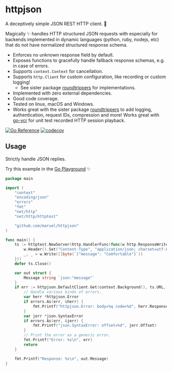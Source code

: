 # httpjson

A deceptively simple JSON REST HTTP client. 🧐

Magically ✨ handles HTTP structured JSON requests with especially for backends
implemented in dynamic languages (python, ruby, nodejs, etc) that do not have
normalized structured response schema.

- Enforces no unknown response field by default.
- Exposes functions to gracefully handle fallback response schemas, e.g. in case of errors.
- Supports `context.Context` for cancellation.
- Supports `http.Client` for custom configuration, like recording or custom logging!
  - See sister package
    [roundtrippers](https://pkg.go.dev/github.com/maruel/roundtrippers) for
    implementations.
- Implemented with zero external dependencies.
- Good code coverage.
- Tested on linux, macOS and Windows.
- Works great with the sister package
  [roundtrippers](https://pkg.go.dev/github.com/maruel/roundtrippers/) to add
  logging, authentication, request IDs, compression and more! Works great with
  [go-vcr](https://pkg.go.dev/gopkg.in/dnaeon/go-vcr.v4@v4.0.2/pkg/recorder)
  for unit test recorded HTTP session playback.

[![Go Reference](https://pkg.go.dev/badge/github.com/maruel/httpjson/.svg)](https://pkg.go.dev/github.com/maruel/httpjson/)
[![codecov](https://codecov.io/gh/maruel/httpjson/graph/badge.svg?token=EK9DS17M02)](https://codecov.io/gh/maruel/httpjson)

## Usage

Strictly handle JSON replies.

Try this example in the [Go Playground](https://go.dev/play/p/TZ_vLdkcy0R) ✨

```go
package main

import (
	"context"
	"encoding/json"
	"errors"
	"fmt"
	"net/http"
	"net/http/httptest"

	"github.com/maruel/httpjson"
)

func main() {
	ts := httptest.NewServer(http.HandlerFunc(func(w http.ResponseWriter, r *http.Request) {
		w.Header().Set("Content-Type", "application/json; charset=utf-8")
		_, _ = w.Write([]byte(`{"message": "Comfortable"}`))
	}))
	defer ts.Close()

	var out struct {
		Message string `json:"message"`
	}
	if err := httpjson.DefaultClient.Get(context.Background(), ts.URL, nil, &out); err != nil {
		// Handle various kinds of errors.
		var herr *httpjson.Error
		if errors.As(err, &herr) {
			fmt.Printf("httpjson.Error: body=%q code=%d", herr.ResponseBody, herr.StatusCode)
		}
		var jerr *json.SyntaxError
		if errors.As(err, &jerr) {
			fmt.Printf("json.SyntaxError: offset=%d", jerr.Offset)
		}
		// Print the error as a generic error.
		fmt.Printf("Error: %s\n", err)
		return
	}

	fmt.Printf("Response: %s\n", out.Message)
}
```
